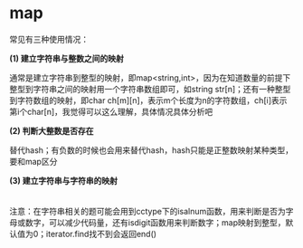 # map

常见有三种使用情况：

**(1) 建立字符串与整数之间的映射**

​	通常是建立字符串到整型的映射，即map<string,int>，因为在知道数量的前提下整型到字符串之间的映射用一个字符串数组即可，如string str[n]；还有一种整型到字符数组的映射，即char ch[m][n]，表示m个长度为n的字符数组，ch[i]表示第i个char[n]，我觉得可以这么理解，具体情况具体分析吧

**(2) 判断大整数是否存在**

​	替代hash；有负数的时候也会用来替代hash，hash只能是正整数映射某种类型，要和map区分

**(3) 建立字符串与字符串的映射**  
<br />
<br />
注意：在字符串相关的题可能会用到cctype下的isalnum函数，用来判断是否为字母或数字，可以减少代码量，还有isdigit函数用来判断数字；map映射到整型，默认值为0；iterator.find找不到会返回end()  

